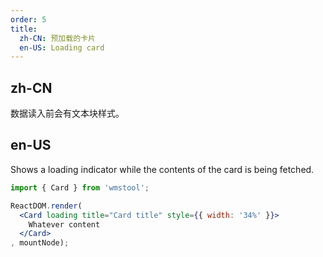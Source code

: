 ```yaml
---
order: 5
title:
  zh-CN: 预加载的卡片
  en-US: Loading card
---
```


## zh-CN

数据读入前会有文本块样式。

## en-US

Shows a loading indicator while the contents of the card is being fetched.

````jsx
import { Card } from 'wmstool';

ReactDOM.render(
  <Card loading title="Card title" style={{ width: '34%' }}>
    Whatever content
  </Card>
, mountNode);
````
